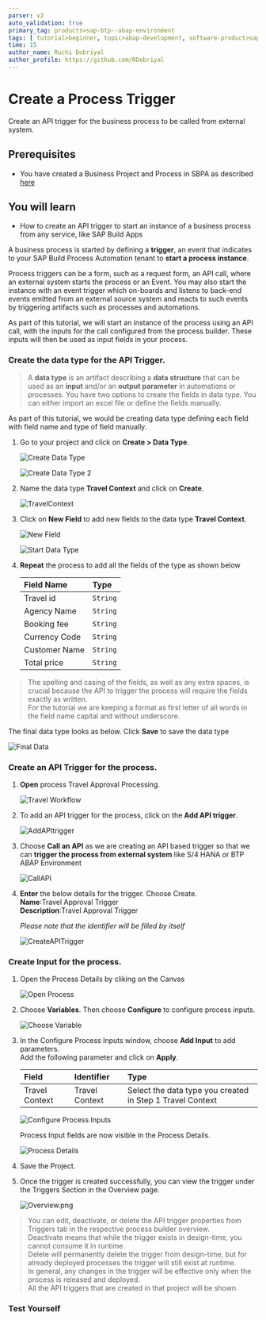 ```yaml
---
parser: v2
auto_validation: true
primary_tag: products>sap-btp--abap-environment
tags: [ tutorial>beginner, topic>abap-development, software-product>sap-business-technology-platform, SAP Build Process Automation, tutorial>license]
time: 15
author_name: Ruchi Dobriyal
author_profile: https://github.com/RDobriyal
---
```


# Create a Process Trigger
<!-- description --> Create an API trigger for the business process to be called from external system.

## Prerequisites

- You have created a Business Project and Process in SBPA as described [here](https://developers-qa-blue.wcms-nonprod.c.eu-de-2.cloud.sap/tutorials/abap-environment-sbpa-workflow-bp.html)
 

## You will learn

- How to create an API trigger to start an instance of a business process from any service, like SAP Build Apps


A business process is started by defining a **trigger**, an event that indicates to your SAP Build Process Automation tenant to **start a process instance**.


Process triggers can be a form, such as a request form, an API call, where an external system starts the process or an Event. You may also start the instance with an event trigger which on-boards and listens to back-end events emitted from an external source system and reacts to such events by triggering artifacts such as processes and automations.


As part of this tutorial, we will start an instance of the process using an API call, with the inputs for the call configured from the process builder. These inputs will then be used as input fields in your process.



### Create the data type for the API Trigger.

>A **data type** is an artifact describing a **data structure** that can be used as an **input** and/or an **output parameter** in automations or processes. You have two options to create the fields in data type. You can either import an excel file or define the fields manually.

As part of this tutorial, we would be creating data type defining each field with field name and type of field manually.

 1. Go to your project and click on **Create > Data Type**.

     ![Create Data Type](CreateDataType.png)

     ![Create Data Type 2](CreateDataType2.png)

 2. Name the data type **Travel Context** and click on **Create**.
   
     ![TravelContext](TravelContext.png)

 3. Click on **New Field** to add new fields to the data type **Travel Context**.

     ![New Field](NewField.png)
    
     ![Start Data Type](StartDataType.png)

 4. **Repeat** the process to add all the fields of the type as shown below

    | Field Name |     Type 
    | :---------- |   :----- 
    | Travel id  |     `String`   
    | Agency Name |    `String`   
    | Booking fee |    `String`   
    | Currency Code |  `String`  
    | Customer Name |  `String`   
    | Total price |    `String`   

>The spelling and casing of the fields, as well as any extra spaces, is crucial because the API to trigger the process will require the fields exactly as written.  
 For the tutorial we are keeping a format as first letter of all words in the field name capital and without underscore. 

The final data type looks as below. Click **Save** to save the data type
      
![Final Data](FinalData.png)


### Create an API Trigger for the process.

 1. **Open** process Travel Approval Processing.

     ![Travel Workflow](TravelWorkflow.png)

 2. To add an API trigger for the process, click on the **Add API trigger**.

     ![AddAPItrigger](AddAPItrigger.png)

 3. Choose **Call an API** as we are creating an API based trigger so that we can  **trigger the process from external system** like S/4 HANA or BTP ABAP Environment

     ![CallAPI](CallAPI.png)
    
 4.  **Enter** the below details for the trigger. Choose Create.    
     **Name**:Travel Approval Trigger  
     **Description**:Travel Approval Trigger  

     *Please note that the identifier will be filled by itself* 

     ![CreateAPITrigger](CreateAPITrigger.png)

### Create Input for the process.

 1. Open the Process Details by cliking on the Canvas

     ![Open Process](OpenProcess.png)

 2. Choose **Variables**. Then choose **Configure** to configure process inputs.

     ![Choose Variable](ChooseVariable.png)

 3. In the Configure Process Inputs window, choose **Add Input** to add parameters.  
    Add the following parameter and click on **Apply**.

    | Field  | Identifier |  Type  |
    :------- | :--------- | :---- | 
    | Travel Context | Travel Context | Select the data type you created in Step 1 Travel Context |

     ![Configure Process Inputs](ConfigureProcessInputs.png)

    Process Input fields are now visible in the Process Details. 

     ![Process Details](ProcessDetails.png)

     
 4. Save the Project.

 5. Once the trigger is created successfully, you can view the trigger under the Triggers Section in the Overview page.

     ![Overview.png](Overview.png)

>You can edit, deactivate, or delete the API trigger properties from Triggers tab in the respective process builder overview.  
Deactivate means that while the trigger exists in design-time, you cannot consume it in runtime.  
Delete will permanently delete the trigger from design-time, but for already deployed processes the trigger will still exist at runtime.  
In general, any changes in the trigger will be effective only when the process is released and deployed.  
All the API triggers that are created in that project will be shown.

### Test Yourself





 